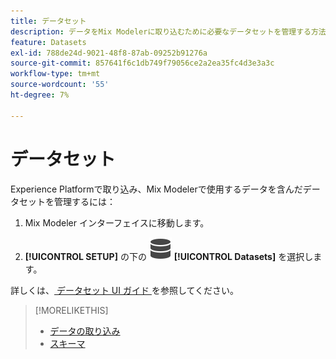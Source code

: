 ```yaml
---
title: データセット
description: データをMix Modelerに取り込むために必要なデータセットを管理する方法を説明します。
feature: Datasets
exl-id: 788de24d-9021-48f8-87ab-09252b91276a
source-git-commit: 857641f6c1db749f79056ce2a2ea35fc4d3e3a3c
workflow-type: tm+mt
source-wordcount: '55'
ht-degree: 7%

---
```


# データセット

Experience Platformで取り込み、Mix Modelerで使用するデータを含んだデータセットを管理するには：

1. Mix Modeler インターフェイスに移動します。

1. **[!UICONTROL SETUP]** の下の ![Data](/help/assets/icons/Data.svg) **[!UICONTROL Datasets]** を選択します。

詳しくは、[ データセット UI ガイド ](https://experienceleague.adobe.com/docs/experience-platform/catalog/datasets/user-guide.html?lang=en) を参照してください。

>[!MORELIKETHIS]
>
>* [ データの取り込み ](https://experienceleague.adobe.com/ja/docs/experience-platform/ingestion/home)
>* [スキーマ](schemas.md)
